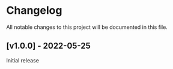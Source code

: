 # Changelog
All notable changes to this project will be documented in this file.

<a name="v1.0.0"></a>
## [v1.0.0] - 2022-05-25

Initial release
